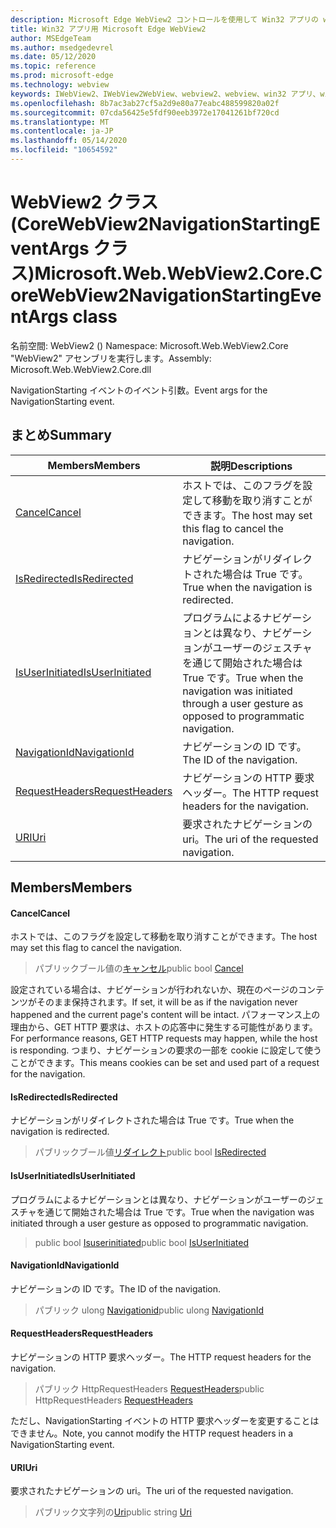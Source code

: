 ```yaml
---
description: Microsoft Edge WebView2 コントロールを使用して Win32 アプリの web コンテンツをホストする
title: Win32 アプリ用 Microsoft Edge WebView2
author: MSEdgeTeam
ms.author: msedgedevrel
ms.date: 05/12/2020
ms.topic: reference
ms.prod: microsoft-edge
ms.technology: webview
keywords: IWebView2、IWebView2WebView、webview2、webview、win32 アプリ、win32、edge、ICoreWebView2、ICoreWebView2Controller、browser control、edge html
ms.openlocfilehash: 8b7ac3ab27cf5a2d9e80a77eabc488599820a02f
ms.sourcegitcommit: 07cda56425e5fdf90eeb3972e17041261bf720cd
ms.translationtype: MT
ms.contentlocale: ja-JP
ms.lasthandoff: 05/14/2020
ms.locfileid: "10654592"
---
```

# <span data-ttu-id="5739a-104">WebView2 クラス (CoreWebView2NavigationStartingEventArgs クラス)</span><span class="sxs-lookup"><span data-stu-id="5739a-104">Microsoft.Web.WebView2.Core.CoreWebView2NavigationStartingEventArgs class</span></span> 

<span data-ttu-id="5739a-105">名前空間: WebView2 () </span><span class="sxs-lookup"><span data-stu-id="5739a-105">Namespace: Microsoft.Web.WebView2.Core</span></span>\
<span data-ttu-id="5739a-106">"WebView2" アセンブリを実行します。</span><span class="sxs-lookup"><span data-stu-id="5739a-106">Assembly: Microsoft.Web.WebView2.Core.dll</span></span>

<span data-ttu-id="5739a-107">NavigationStarting イベントのイベント引数。</span><span class="sxs-lookup"><span data-stu-id="5739a-107">Event args for the NavigationStarting event.</span></span>

## <span data-ttu-id="5739a-108">まとめ</span><span class="sxs-lookup"><span data-stu-id="5739a-108">Summary</span></span>

 <span data-ttu-id="5739a-109">Members</span><span class="sxs-lookup"><span data-stu-id="5739a-109">Members</span></span>                        | <span data-ttu-id="5739a-110">説明</span><span class="sxs-lookup"><span data-stu-id="5739a-110">Descriptions</span></span>
--------------------------------|---------------------------------------------
[<span data-ttu-id="5739a-111">Cancel</span><span class="sxs-lookup"><span data-stu-id="5739a-111">Cancel</span></span>](#cancel) | <span data-ttu-id="5739a-112">ホストでは、このフラグを設定して移動を取り消すことができます。</span><span class="sxs-lookup"><span data-stu-id="5739a-112">The host may set this flag to cancel the navigation.</span></span>
[<span data-ttu-id="5739a-113">IsRedirected</span><span class="sxs-lookup"><span data-stu-id="5739a-113">IsRedirected</span></span>](#isredirected) | <span data-ttu-id="5739a-114">ナビゲーションがリダイレクトされた場合は True です。</span><span class="sxs-lookup"><span data-stu-id="5739a-114">True when the navigation is redirected.</span></span>
[<span data-ttu-id="5739a-115">IsUserInitiated</span><span class="sxs-lookup"><span data-stu-id="5739a-115">IsUserInitiated</span></span>](#isuserinitiated) | <span data-ttu-id="5739a-116">プログラムによるナビゲーションとは異なり、ナビゲーションがユーザーのジェスチャを通じて開始された場合は True です。</span><span class="sxs-lookup"><span data-stu-id="5739a-116">True when the navigation was initiated through a user gesture as opposed to programmatic navigation.</span></span>
[<span data-ttu-id="5739a-117">NavigationId</span><span class="sxs-lookup"><span data-stu-id="5739a-117">NavigationId</span></span>](#navigationid) | <span data-ttu-id="5739a-118">ナビゲーションの ID です。</span><span class="sxs-lookup"><span data-stu-id="5739a-118">The ID of the navigation.</span></span>
[<span data-ttu-id="5739a-119">RequestHeaders</span><span class="sxs-lookup"><span data-stu-id="5739a-119">RequestHeaders</span></span>](#requestheaders) | <span data-ttu-id="5739a-120">ナビゲーションの HTTP 要求ヘッダー。</span><span class="sxs-lookup"><span data-stu-id="5739a-120">The HTTP request headers for the navigation.</span></span>
[<span data-ttu-id="5739a-121">URI</span><span class="sxs-lookup"><span data-stu-id="5739a-121">Uri</span></span>](#uri) | <span data-ttu-id="5739a-122">要求されたナビゲーションの uri。</span><span class="sxs-lookup"><span data-stu-id="5739a-122">The uri of the requested navigation.</span></span>

## <span data-ttu-id="5739a-123">Members</span><span class="sxs-lookup"><span data-stu-id="5739a-123">Members</span></span>

#### <span data-ttu-id="5739a-124">Cancel</span><span class="sxs-lookup"><span data-stu-id="5739a-124">Cancel</span></span> 

<span data-ttu-id="5739a-125">ホストでは、このフラグを設定して移動を取り消すことができます。</span><span class="sxs-lookup"><span data-stu-id="5739a-125">The host may set this flag to cancel the navigation.</span></span>

> <span data-ttu-id="5739a-126">パブリックブール値の[キャンセル](#cancel)</span><span class="sxs-lookup"><span data-stu-id="5739a-126">public bool [Cancel](#cancel)</span></span>

<span data-ttu-id="5739a-127">設定されている場合は、ナビゲーションが行われないか、現在のページのコンテンツがそのまま保持されます。</span><span class="sxs-lookup"><span data-stu-id="5739a-127">If set, it will be as if the navigation never happened and the current page's content will be intact.</span></span> <span data-ttu-id="5739a-128">パフォーマンス上の理由から、GET HTTP 要求は、ホストの応答中に発生する可能性があります。</span><span class="sxs-lookup"><span data-stu-id="5739a-128">For performance reasons, GET HTTP requests may happen, while the host is responding.</span></span> <span data-ttu-id="5739a-129">つまり、ナビゲーションの要求の一部を cookie に設定して使うことができます。</span><span class="sxs-lookup"><span data-stu-id="5739a-129">This means cookies can be set and used part of a request for the navigation.</span></span>

#### <span data-ttu-id="5739a-130">IsRedirected</span><span class="sxs-lookup"><span data-stu-id="5739a-130">IsRedirected</span></span> 

<span data-ttu-id="5739a-131">ナビゲーションがリダイレクトされた場合は True です。</span><span class="sxs-lookup"><span data-stu-id="5739a-131">True when the navigation is redirected.</span></span>

> <span data-ttu-id="5739a-132">パブリックブール値[リダイレクト](#isredirected)</span><span class="sxs-lookup"><span data-stu-id="5739a-132">public bool [IsRedirected](#isredirected)</span></span>

#### <span data-ttu-id="5739a-133">IsUserInitiated</span><span class="sxs-lookup"><span data-stu-id="5739a-133">IsUserInitiated</span></span> 

<span data-ttu-id="5739a-134">プログラムによるナビゲーションとは異なり、ナビゲーションがユーザーのジェスチャを通じて開始された場合は True です。</span><span class="sxs-lookup"><span data-stu-id="5739a-134">True when the navigation was initiated through a user gesture as opposed to programmatic navigation.</span></span>

> <span data-ttu-id="5739a-135">public bool [Isuserinitiated](#isuserinitiated)</span><span class="sxs-lookup"><span data-stu-id="5739a-135">public bool [IsUserInitiated](#isuserinitiated)</span></span>

#### <span data-ttu-id="5739a-136">NavigationId</span><span class="sxs-lookup"><span data-stu-id="5739a-136">NavigationId</span></span> 

<span data-ttu-id="5739a-137">ナビゲーションの ID です。</span><span class="sxs-lookup"><span data-stu-id="5739a-137">The ID of the navigation.</span></span>

> <span data-ttu-id="5739a-138">パブリック ulong [Navigationid](#navigationid)</span><span class="sxs-lookup"><span data-stu-id="5739a-138">public ulong [NavigationId](#navigationid)</span></span>

#### <span data-ttu-id="5739a-139">RequestHeaders</span><span class="sxs-lookup"><span data-stu-id="5739a-139">RequestHeaders</span></span> 

<span data-ttu-id="5739a-140">ナビゲーションの HTTP 要求ヘッダー。</span><span class="sxs-lookup"><span data-stu-id="5739a-140">The HTTP request headers for the navigation.</span></span>

> <span data-ttu-id="5739a-141">パブリック HttpRequestHeaders [RequestHeaders](#requestheaders)</span><span class="sxs-lookup"><span data-stu-id="5739a-141">public HttpRequestHeaders [RequestHeaders](#requestheaders)</span></span>

<span data-ttu-id="5739a-142">ただし、NavigationStarting イベントの HTTP 要求ヘッダーを変更することはできません。</span><span class="sxs-lookup"><span data-stu-id="5739a-142">Note, you cannot modify the HTTP request headers in a NavigationStarting event.</span></span>

#### <span data-ttu-id="5739a-143">URI</span><span class="sxs-lookup"><span data-stu-id="5739a-143">Uri</span></span> 

<span data-ttu-id="5739a-144">要求されたナビゲーションの uri。</span><span class="sxs-lookup"><span data-stu-id="5739a-144">The uri of the requested navigation.</span></span>

> <span data-ttu-id="5739a-145">パブリック文字列の[Uri](#uri)</span><span class="sxs-lookup"><span data-stu-id="5739a-145">public string [Uri](#uri)</span></span>

